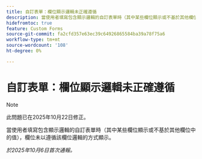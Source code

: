 ```yaml
---
title: 自訂表單：欄位顯示邏輯未正確遵循
description: 當使用者填寫包含顯示邏輯的自訂表單時（其中某些欄位顯示或不基於其他欄位中的值），欄位未以遵循該欄位邏輯的方式顯示。
hidefromtoc: true
feature: Custom Forms
source-git-commit: fa2cfd357e63ec39c64926865584ba39a78f75a6
workflow-type: tm+mt
source-wordcount: '108'
ht-degree: 0%

---
```



# 自訂表單：欄位顯示邏輯未正確遵循

>[!NOTE]
>
>此問題已在2025年10月22日修正。

當使用者填寫包含顯示邏輯的自訂表單時（其中某些欄位顯示或不基於其他欄位中的值），欄位未以遵循該欄位邏輯的方式顯示。

_於2025年10月6日首次通報。_
